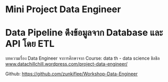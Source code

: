# Mini Project Data Engineer
# Data Pipeline ดึงข้อมูลจาก Database และ API โดย ETL 



บทความเรื่อง Data Engineer จาการศึกษาจาก Course: data th - data science ชิลชิล
www.datachillchill.wordpress.com/project-data-engineer/


Github: https://github.com/zunkiflee/Workshop-Data-Engineer